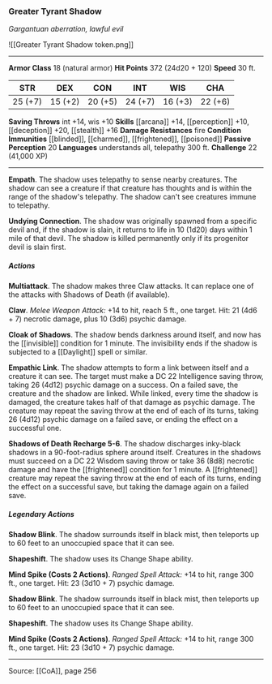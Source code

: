### Greater Tyrant Shadow
_Gargantuan aberration, lawful evil_

![[Greater Tyrant Shadow token.png]]




---

**Armor Class** 18 (natural armor)
**Hit Points** 372 (24d20 + 120)
**Speed** 30 ft.

| STR     | DEX     | CON     | INT     | WIS     | CHA     |
|---------|---------|---------|---------|---------|---------|
| 25 (+7) | 15 (+2) | 20 (+5) | 24 (+7) | 16 (+3) | 22 (+6) |

**Saving Throws** int +14, wis +10
**Skills** [[arcana]] +14, [[perception]] +10, [[deception]] +20, [[stealth]] +16
**Damage Resistances** fire
**Condition Immunities** [[blinded]], [[charmed]], [[frightened]], [[poisoned]]
**Passive Perception** 20
**Languages** understands all, telepathy 300 ft.
**Challenge** 22 (41,000 XP)

---

**Empath**. The shadow uses telepathy to sense nearby creatures. The shadow can see a creature if that creature has thoughts and is within the range of the shadow's telepathy. The shadow can't see creatures immune to telepathy.

**Undying Connection**. The shadow was originally spawned from a specific devil and, if the shadow is slain, it returns to life in 10 (1d20) days within 1 mile of that devil. The shadow is killed permanently only if its progenitor devil is slain first.

##### Actions
**Multiattack**. The shadow makes three Claw attacks. It can replace one of the attacks with Shadows of Death (if available).

**Claw**. _Melee Weapon Attack:_ +14 to hit, reach 5 ft., one target. Hit: 21 (4d6 + 7) necrotic damage, plus 10 (3d6) psychic damage.

**Cloak of Shadows**. The shadow bends darkness around itself, and now has the [[invisible]] condition for 1 minute. The invisibility ends if the shadow is subjected to a [[Daylight]] spell or similar.

**Empathic Link**. The shadow attempts to form a link between itself and a creature it can see. The target must make a DC 22 Intelligence saving throw, taking 26 (4d12) psychic damage on a success. On a failed save, the creature and the shadow are linked. While linked, every time the shadow is damaged, the creature takes half of that damage as psychic damage. The creature may repeat the saving throw at the end of each of its turns, taking 26 (4d12) psychic damage on a failed save, or ending the effect on a successful one.

**Shadows of Death Recharge 5-6**. The shadow discharges inky-black shadows in a 90-foot-radius sphere around itself. Creatures in the shadows must succeed on a DC 22 Wisdom saving throw or take 36 (8d8) necrotic damage and have the [[frightened]] condition for 1 minute. A [[frightened]] creature may repeat the saving throw at the end of each of its turns, ending the effect on a successful save, but taking the damage again on a failed save.

##### Legendary Actions
**Shadow Blink**. The shadow surrounds itself in black mist, then teleports up to 60 feet to an unoccupied space that it can see.

**Shapeshift**. The shadow uses its Change Shape ability.

**Mind Spike (Costs 2 Actions)**. _Ranged Spell Attack:_ +14 to hit, range 300 ft., one target. Hit: 23 (3d10 + 7) psychic damage.

**Shadow Blink**. The shadow surrounds itself in black mist, then teleports up to 60 feet to an unoccupied space that it can see.

**Shapeshift**. The shadow uses its Change Shape ability.

**Mind Spike (Costs 2 Actions)**. _Ranged Spell Attack:_ +14 to hit, range 300 ft., one target. Hit: 23 (3d10 + 7) psychic damage.


---

Source: [[CoA]], page 256